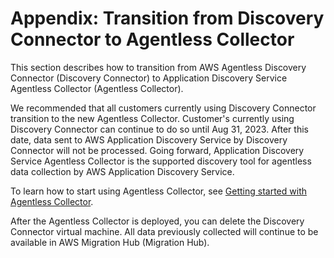 # Appendix: Transition from Discovery Connector to Agentless Collector<a name="discovery-collector-transition"></a>

This section describes how to transition from AWS Agentless Discovery Connector \(Discovery Connector\) to Application Discovery Service Agentless Collector \(Agentless Collector\)\.

 

We recommended that all customers currently using Discovery Connector transition to the new Agentless Collector\. Customer's currently using Discovery Connector can continue to do so until Aug 31, 2023\. After this date, data sent to AWS Application Discovery Service by Discovery Connector will not be processed\. Going forward, Application Discovery Service Agentless Collector is the supported discovery tool for agentless data collection by AWS Application Discovery Service\.

To learn how to start using Agentless Collector, see [Getting started with Agentless Collector](agentless-collector-gs.md)\. 

After the Agentless Collector is deployed, you can delete the Discovery Connector virtual machine\. All data previously collected will continue to be available in AWS Migration Hub \(Migration Hub\)\.